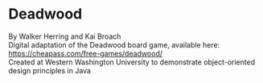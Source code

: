 # Deadwood
By Walker Herring and Kai Broach  
Digital adaptation of the Deadwood board game, available here: https://cheapass.com/free-games/deadwood/  
Created at Western Washington University to demonstrate object-oriented design principles in Java
